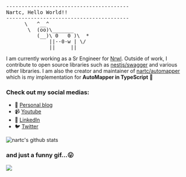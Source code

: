 <pre>
----------------------------------------
<span>Nartc, Hello World!!</span>
----------------------------------------
      \   ^__^
       \  (oo)\_______
          (__)\ 0   0 )\  *
              ||--0-w | \/
              ||     ||
</pre>

I am currently working as a Sr Engineer for [Nrwl](https://nrwl.io). Outside of work, I contribute to open source libraries such as [nestjs/swagger](https://github.com/nestjs/swagger) and various other libraries. I am also the creator and maintainer of [nartc/automapper](https://github.com/nartc/mapper) which is my implementation for **AutoMapper in TypeScript** 👋

### Check out my social medias:

- 💬 [Personal blog](https://nartc.me)
- 📹 [Youtube](https://www.youtube.com/channel/UCMr30viIwx5y0aopf4yVZug?view_as=subscriber)
- 🔗 [LinkedIn](https://www.linkedin.com/in/chauntran/)
- 🐦 [Twitter](https://twitter.com/Nartc1410)

![nartc's github stats](https://github-readme-stats.vercel.app/api?username=nartc&show_icons=true)

### and just a funny gif...😛
![](https://media.giphy.com/media/13GIgrGdslD9oQ/giphy.gif)

<!-- 
<a href="https://www.buymeacoffee.com/nartc" target="_blank">
  <img src="https://cdn.buymeacoffee.com/buttons/v2/default-blue.png" alt="Buy Me A Coffee" width="200" style="height: 60px !important;width: 217px !important;" >
</a>
-->
